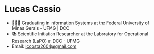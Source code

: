 <h1>Lucas Cassio</h1>

- 👨🏻‍💻 Graduating in Information Systems at the Federal University of Minas Gerais - UFMG | DCC  
- 📚 Scientific Initiation Researcher at the Laboratory for Operational Research (LaPO) at DCC - UFMG  
- Email: lccosta2604@gmail.com
